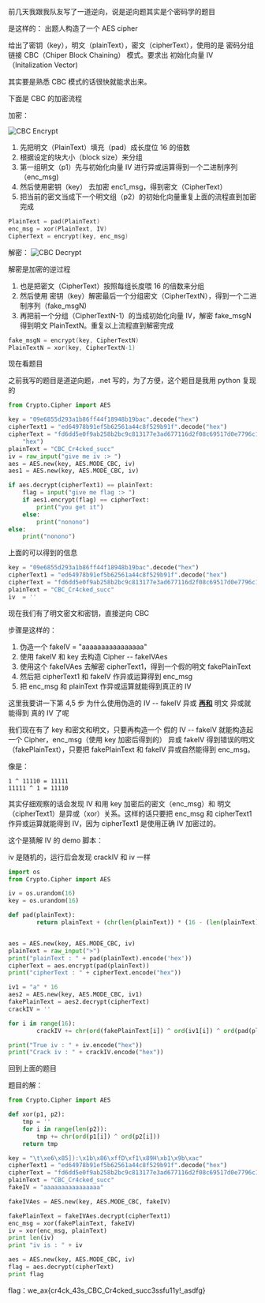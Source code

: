 前几天我跟我队友写了一道逆向，说是逆向题其实是个密码学的题目

是这样的：
出题人构造了一个 AES cipher

给出了密钥（key），明文（plainText），密文（cipherText），使用的是 密码分组链接 CBC（Chiper Block Chaining） 模式。要求出 初始化向量 IV（Initalization Vector)

其实要是熟悉 CBC 模式的话很快就能求出来。

下面是 CBC 的加密流程

加密：

![CBC Encrypt](https://s2.ax1x.com/2020/02/06/160Jzj.png)

1. 先把明文（PlainText）填充（pad）成长度位 16 的倍数
2. 根据设定的块大小（block size）来分组
3. 第一组明文（p1）先与初始化向量 IV 进行异或运算得到一个二进制序列（enc_msg)
4. 然后使用密钥（key） 去加密 enc1_msg，得到密文（CipherText）
5. 把当前的密文当成下一个明文组（p2）的初始化向量重复上面的流程直到加密完成

```c
PlainText = pad(PlainText)
enc_msg = xor(PlainText, IV)
CipherText = encrypt(key, enc_msg)
```



解密：
![CBC Decrypt](https://s2.ax1x.com/2020/02/06/160rYF.png)



解密是加密的逆过程

1. 也是把密文（CipherText）按照每组长度喂 16 的倍数来分组
2. 然后使用 密钥（key）解密最后一个分组密文（CipherTextN），得到一个二进制序列（fake_msgN)
3. 再把前一个分组（CipherTextN-1）的当成初始化向量 IV，解密 fake_msgN 得到明文 PlainTextN。重复以上流程直到解密完成

```c
fake_msgN = encrypt(key, CipherTextN)
PlainTextN = xor(key, CipherTextN-1)
```



现在看题目

之前我写的题目是道逆向题，.net 写的，为了方便，这个题目是我用 python 复现的

```python
from Crypto.Cipher import AES

key = "09e6855d293a1b86ff44f18948b19bac".decode("hex")
cipherText1 = "ed64978b91ef5b62561a44c8f529b91f".decode("hex")
cipherText = "fd6dd5e0f9ab258b2bc9c813177e3ad677116d2f08c69517d0e7796c1f5e06ba95c3de5a139bb687bf3e779a0730e47c".decode(
    "hex")
plainText = "CBC_Cr4cked_succ"
iv = raw_input("give me iv :> ")
aes = AES.new(key, AES.MODE_CBC, iv)
aes1 = AES.new(key, AES.MODE_CBC, iv)

if aes.decrypt(cipherText1) == plainText:
    flag = input("give me flag :> ")
    if aes1.encrypt(flag) == cipherText:
        print("you get it")
    else:
        print("nonono")
else:
    print("nonono")

```



上面的可以得到的信息

```python
key = "09e6855d293a1b86ff44f18948b19bac".decode("hex")
cipherText1 = "ed64978b91ef5b62561a44c8f529b91f".decode("hex")
cipherText = "fd6dd5e0f9ab258b2bc9c813177e3ad677116d2f08c69517d0e7796c1f5e06ba95c3de5a139bb687bf3e779a0730e47c".decode("hex")
plainText = "CBC_Cr4cked_succ"
iv  = ''
```

现在我们有了明文密文和密钥，直接逆向 CBC

步骤是这样的：

1. 伪造一个 fakeIV = "aaaaaaaaaaaaaaaa"
2. 使用 fakeIV 和 key 去构造 Cipher -- fakeIVAes
3. 使用这个 fakeIVAes 去解密 cipherText1，得到一个假的明文 fakePlainText
4. 然后把 cipherText1 和 fakeIV 作异或运算得到 enc_msg 
5. 把 enc_msg  和 plainText 作异或运算就能得到真正的 IV



这里我要讲一下第 4,5 步 为什么使用伪造的 IV -- fakeIV 异或 <u>**再和**</u> 明文 异或就能得到 真的 IV 了呢

我们现在有了 key 和密文和明文，只要再构造一个 假的 IV -- fakeIV 就能构造起一个 Cipher，enc_msg（使用 key 加密后得到的） 异或 fakeIV 得到错误的明文（fakePlainText），只要把 fakePlainText 和 fakeIV 异或自然能得到 enc_msg。

像是：

```
1 ^ 11110 = 11111
11111 ^ 1 = 11110
```

其实仔细观察的话会发现 IV 和用 key 加密后的密文（enc_msg）和 明文（cipherText1）是异或（xor）关系。这样的话只要把 enc_msg 和 cipherText1 作异或运算就能得到 IV，因为 cipherText1 是使用正确 IV 加密过的。

这个是猜解 IV 的 demo 脚本：

iv 是随机的，运行后会发现 crackIV 和 iv 一样

```python
import os
from Crypto.Cipher import AES

iv = os.urandom(16)
key = os.urandom(16)

def pad(plainText):
        return plainText + (chr(len(plainText)) * (16 - (len(plainText) % 16)))


aes = AES.new(key, AES.MODE_CBC, iv)
plainText = raw_input(">")
print("plainText : " + pad(plainText).encode('hex'))
cipherText = aes.encrypt(pad(plainText))
print("cipherText : " + cipherText.encode("hex"))

iv1 = "a" * 16
aes2 = AES.new(key, AES.MODE_CBC, iv1)
fakePlainText = aes2.decrypt(cipherText)
crackIV = ''

for i in range(16):
        crackIV += chr(ord(fakePlainText[i]) ^ ord(iv1[i]) ^ ord(pad(plainText)[i]))

print("True iv : " + iv.encode("hex"))
print("Crack iv : " + crackIV.encode("hex"))
```



回到上面的题目

题目的解：

```python
from Crypto.Cipher import AES

def xor(p1, p2):
    tmp = ''
    for i in range(len(p2)):
        tmp += chr(ord(p1[i]) ^ ord(p2[i]))
    return tmp

key = "\t\xe6\x85]):\x1b\x86\xffD\xf1\x89H\xb1\x9b\xac"
cipherText1 = "ed64978b91ef5b62561a44c8f529b91f".decode("hex")
cipherText = "fd6dd5e0f9ab258b2bc9c813177e3ad677116d2f08c69517d0e7796c1f5e06ba95c3de5a139bb687bf3e779a0730e47c".decode("hex")
plainText = "CBC_Cr4cked_succ"
fakeIV = "aaaaaaaaaaaaaaaa"

fakeIVAes = AES.new(key, AES.MODE_CBC, fakeIV)

fakePlainText = fakeIVAes.decrypt(cipherText1)
enc_msg = xor(fakePlainText, fakeIV)
iv = xor(enc_msg, plainText)
print len(iv)
print "iv is : " + iv

aes = AES.new(key, AES.MODE_CBC, iv)
flag = aes.decrypt(cipherText)
print flag
```

flag：we_ax{cr4ck_43s_CBC_Cr4cked_succ3ssfu11y!_asdfg}










